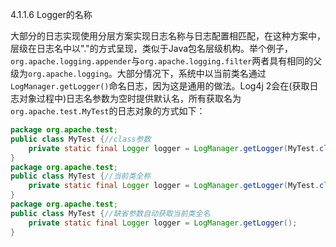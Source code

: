 4.1.1.6 Logger的名称

大部分的日志实现使用分层方案实现日志名称与日志配置相匹配，在这种方案中，层级在日志名中以"."的方式呈现，类似于Java包名层级机构。举个例子，`org.apache.logging.appender`与`org.apache.logging.filter`两者具有相同的父级为`org.apache.logging`。大部分情况下，系统中以当前类名通过`LogManager.getLogger()`命名日志，因为这是通用的做法。Log4j 2会在(获取日志对象过程中)日志名参数为空时提供默认名，所有获取名为`org.apache.test.MyTest`的日志对象的方式如下：
```java
package org.apache.test;
public class MyTest {//class参数
	private static final Logger logger = LogManager.getLogger(MyTest.class);
}
package org.apache.test;
public class MyTest {//当前类全称
	private static final Logger logger = LogManager.getLogger(MyTest.class.getName());
}
package org.apache.test;
public class MyTest {//缺省参数自动获取当前类全名
	private static final Logger logger = LogManager.getLogger();
}
```